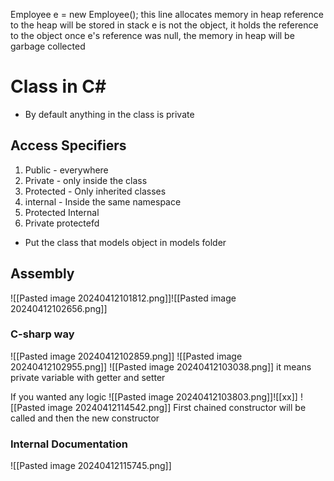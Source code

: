 Employee e = new Employee();
this line allocates memory in heap
reference to the heap will be stored in stack
e is not the object, it holds the reference to the object
once e's reference was null, the memory in heap will be garbage collected

# Class in C\#
- By default anything in the class is private
## Access Specifiers
1. Public - everywhere
3. Private - only inside the class
4. Protected - Only inherited classes
5. internal - Inside the same namespace
6. Protected Internal 
7. Private protectefd

- Put the class that models object in models folder

## Assembly
![[Pasted image 20240412101812.png]]![[Pasted image 20240412102656.png]]
### C-sharp way
![[Pasted image 20240412102859.png]]
![[Pasted image 20240412102955.png]]
![[Pasted image 20240412103038.png]]
it means private variable with getter and setter

If you wanted any logic
	![[Pasted image 20240412103803.png]]![[xx]]
![[Pasted image 20240412114542.png]]
First chained constructor will be called and then the new constructor 

### Internal Documentation
![[Pasted image 20240412115745.png]]